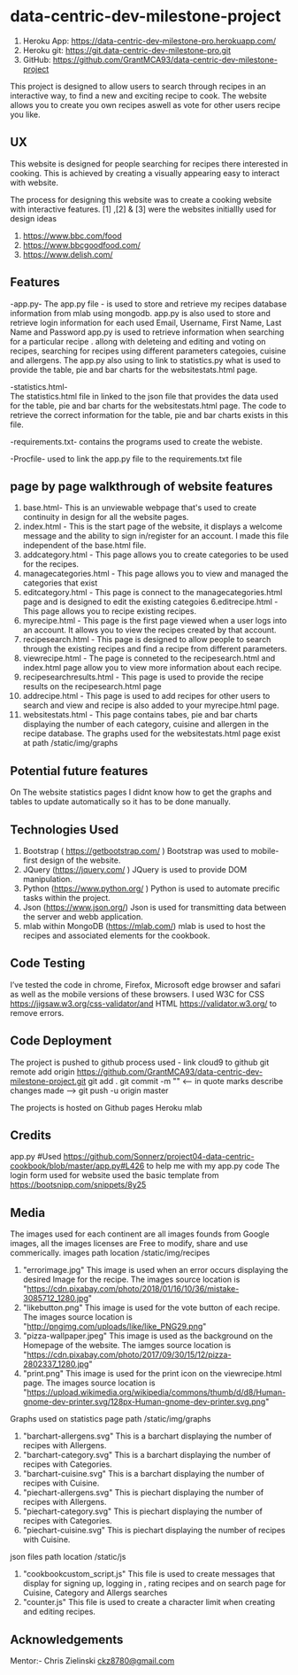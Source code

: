 # data-centric-dev-milestone-project

1. Heroku App: https://data-centric-dev-milestone-pro.herokuapp.com/
2. Heroku git: https://git.data-centric-dev-milestone-pro.git
3. GitHub: https://github.com/GrantMCA93/data-centric-dev-milestone-project


This project is designed to allow users to search through recipes in an interactive way, to find a new and exciting recipe to cook.
The website allows you to create you own recipes aswell as vote for other users recipe you like.


## UX

This website is designed for people searching for recipes there interested in cooking. This is achieved by creating a visually appearing easy to interact with website.

The process for designing this website was to create a cooking website with interactive features.
[1] ,[2] & [3] were the websites initiallly used for design ideas
1. https://www.bbc.com/food
2. https://www.bbcgoodfood.com/
3. https://www.delish.com/

## Features

-app.py-
The app.py file - is used to store and retrieve my recipes database information from mlab using mongodb.
    app.py is also used to store and retrieve login information for each used Email, Username, First Name, Last Name and Password
    app.py is used to retrieve information when searching for a particular recipe .
    allong with deleteing and editing and voting on recipes, searching for recipes using different parameters categoies, cuisine and allergens.
    The app.py also using to link to statistics.py what is used to provide the table, pie and bar charts for the websitestats.html page.
     
-statistics.html-  
The statistics.html file in linked to the json file that provides the data used for the table, pie and bar charts for the websitestats.html page.
    The code to retrieve the correct information for the table, pie and bar charts exists in this file.

-requirements.txt-
contains the programs used to create the webiste.

-Procfile-
used to link the app.py file to the requirements.txt file



## page by page walkthrough of website features
1. base.html- This is an unviewable webpage that's used to create continuity in design for all the website pages. 
2. index.html - This is the start page of the website, it displays a welcome message and the ability to sign in/register for an account. I made this file independent of the base.html file.
3. addcategory.html - This page allows you to create categories to be used for the recipes.
4. managecategories.html - This page allows you to view and managed the categories that exist
5. editcategory.html - This page is connect to the managecategories.html page and is designed to edit the existing categoies 
6.editrecipe.html - This page allows you to recipe existing recipes.
7. myrecipe.html - This page is the first page viewed when a user logs into an account. It allows you to view the recipes created by that account. 
8. recipesearch.html - This page is designed to allow people to search through the existing recipes and find a recipe from different parameters.
9. viewrecipe.html - The page is conneted to the recipesearch.html and index.html page allow you to view more information about each recipe.
10. recipesearchresults.html - This page is used to provide the recipe results on the recipesearch.html page 
11. addrecipe.html - This page is used to add recipes for other users to search and view and recipe is also added to your myrecipe.html page.
12. websitestats.html - This page contains tabes, pie and bar charts displaying the number of each category, cuisine and allergen in the recipe database.
The graphs used for the websitestats.html page exist at path /static/img/graphs

## Potential future features
On The website statistics pages I didnt know how to get the graphs and tables to update automatically so it has to be done manually. 

## Technologies Used

1. 	Bootstrap ( https://getbootstrap.com/ ) 	Bootstrap was used to mobile-first design of the website.	
2. JQuery (https://jquery.com/ ) 	JQuery is used to provide DOM manipulation.
3. Python (https://www.python.org/ ) Python is used to automate precific tasks within the project.
4. Json (https://www.json.org/) Json is used for transmitting data between the server and webb application.
5. mlab within MongoDB (https://mlab.com/) mlab is used to host the recipes and associated elements for the cookbook.


## Code Testing

I’ve tested the code in chrome, Firefox, Microsoft edge browser and safari as well as the mobile versions of these browsers.
I used W3C for CSS https://jigsaw.w3.org/css-validator/and HTML https://validator.w3.org/ to remove errors.



## Code Deployment

The project is pushed to github
process used -
link cloud9 to github
git remote add origin https://github.com/GrantMCA93/data-centric-dev-milestone-project.git
git add .
git commit -m "" <-- in quote marks describe changes made -->
git push -u origin master

The projects is hosted on Github pages
Heroku
mlab

## Credits 
app.py
#Used https://github.com/Sonnerz/project04-data-centric-cookbook/blob/master/app.py#L426 to help me with my app.py code
The login form used for website used the basic template from https://bootsnipp.com/snippets/8y25



## Media
The images used for each continent are all images founds from Google images, all the images licenses are Free to modify, share and use commerically.
images path location /static/img/recipes
1. "errorimage.jpg" This image is used when an error occurs displaying the desired Image for the recipe. The images source location is "https://cdn.pixabay.com/photo/2018/01/16/10/36/mistake-3085712_1280.jpg"
2. "likebutton.png" This image is used for the vote button of each recipe. The images source location is "http://pngimg.com/uploads/like/like_PNG29.png"
3. "pizza-wallpaper.jpeg" This image is used as the background on the Homepage of the website. The iamges source location is "https://cdn.pixabay.com/photo/2017/09/30/15/12/pizza-2802337_1280.jpg"
4. "print.png" This image is used for the print icon on the viewrecipe.html page. The images source location is "https://upload.wikimedia.org/wikipedia/commons/thumb/d/d8/Human-gnome-dev-printer.svg/128px-Human-gnome-dev-printer.svg.png"

Graphs used on statistics page path /static/img/graphs
1. "barchart-allergens.svg" This is a barchart displaying the number of recipes with Allergens.
2. "barchart-category.svg" This is a barchart displaying the number of recipes with Categories.
3. "barchart-cuisine.svg"  This is a barchart displaying the number of recipes with Cuisine.
4. "piechart-allergens.svg" This is piechart displaying the number of recipes with Allergens. 
5. "piechart-category.svg" This is piechart displaying the number of recipes with Categories.
6. "piechart-cuisine.svg" This is piechart displaying the number of recipes with Cuisine.

json files path location /static/js
1. "cookbookcustom_script.js" This file is used to create messages that display for signing up, logging in , rating recipes and on search page for Cuisine, Category and Allergs searches
2. "counter.js" This file is used to create a character limit when creating and editing recipes. 

## Acknowledgements 

Mentor:- Chris Zielinski  ckz8780@gmail.com 




